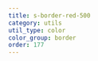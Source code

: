 ```yaml
---
title: s-border-red-500
category: utils
util_type: color
color_group: border
order: 177
---
```

<div class="s-border-red-500"></div>